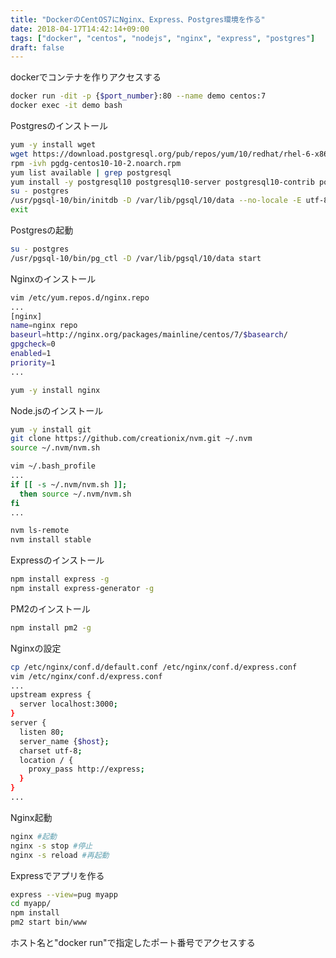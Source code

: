 ```yaml
---
title: "DockerのCentOS7にNginx、Express、Postgres環境を作る"
date: 2018-04-17T14:42:14+09:00
tags: ["docker", "centos", "nodejs", "nginx", "express", "postgres"]
draft: false
---
```


<!--more-->

dockerでコンテナを作りアクセスする

```bash
docker run -dit -p {$port_number}:80 --name demo centos:7
docker exec -it demo bash
```
Postgresのインストール

``` bash
yum -y install wget
wget https://download.postgresql.org/pub/repos/yum/10/redhat/rhel-6-x86_64/pgdg-centos10-10-2.noarch.rpm
rpm -ivh pgdg-centos10-10-2.noarch.rpm
yum list available | grep postgresql
yum install -y postgresql10 postgresql10-server postgresql10-contrib postgresql10-libs
su - postgres
/usr/pgsql-10/bin/initdb -D /var/lib/pgsql/10/data --no-locale -E utf-8 -k
exit

```

Postgresの起動
```bash
su - postgres
/usr/pgsql-10/bin/pg_ctl -D /var/lib/pgsql/10/data start
```

Nginxのインストール

```bash
vim /etc/yum.repos.d/nginx.repo
...
[nginx]
name=nginx repo
baseurl=http://nginx.org/packages/mainline/centos/7/$basearch/
gpgcheck=0
enabled=1
priority=1
...

yum -y install nginx
```
Node.jsのインストール

```bash
yum -y install git
git clone https://github.com/creationix/nvm.git ~/.nvm
source ~/.nvm/nvm.sh

vim ~/.bash_profile
...
if [[ -s ~/.nvm/nvm.sh ]];
  then source ~/.nvm/nvm.sh
fi
...

nvm ls-remote
nvm install stable
```

Expressのインストール

```bash
npm install express -g
npm install express-generator -g
```

PM2のインストール

```bash
npm install pm2 -g
```

Nginxの設定

```bash
cp /etc/nginx/conf.d/default.conf /etc/nginx/conf.d/express.conf
vim /etc/nginx/conf.d/express.conf
...
upstream express {
  server localhost:3000;
}
server {
  listen 80;
  server_name {$host};
  charset utf-8;
  location / {
    proxy_pass http://express;
  }
}
...
```

Nginx起動

```bash
nginx #起動
nginx -s stop #停止
nginx -s reload #再起動
```

Expressでアプリを作る

```bash
express --view=pug myapp
cd myapp/
npm install
pm2 start bin/www
```

ホスト名と"docker run"で指定したポート番号でアクセスする
